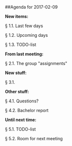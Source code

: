 ##Agenda for 2017-02-09

**New items:**

§ 1.1. Last few days

§ 1.2. Upcoming days

§ 1.3. TODO-list


**From last meeting:**

§ 2.1. The group "assignments"


**New stuff:**

§ 3.1.

**Other stuff:**

§ 4.1. Questions?

§ 4.2. Bachelor report


**Until next time:**

§ 5.1. TODO-list

§ 5.2. Room for next meeting
